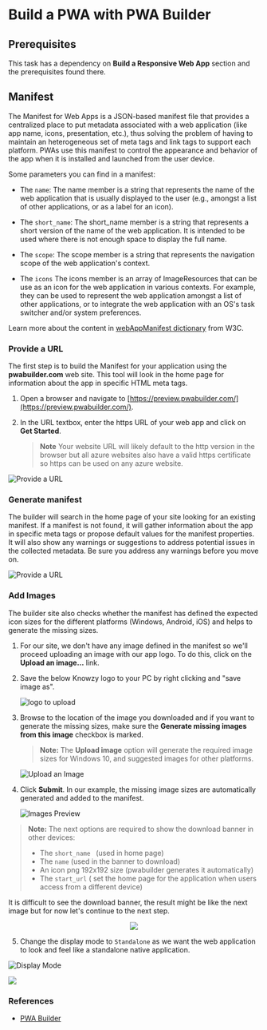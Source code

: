 
# Build a PWA with PWA Builder

## Prerequisites

This task has a dependency on **Build a Responsive Web App** section and the prerequisites found there.

## Manifest

The Manifest for Web Apps is a JSON-based manifest file that provides a centralized place to put metadata associated with a web application (like app name, icons, presentation, etc.), thus solving the problem of having to maintain an heterogeneous set of meta tags and link tags to support each platform. PWAs use this manifest to control the appearance and behavior of the app when it is installed and launched from the user device.

Some parameters you can find in a manifest:
+ The `name`:
The name member is a string that represents the name of the web application that is usually displayed to the user (e.g., amongst a list of other applications, or as a label for an icon).

+ The `short_name`:
The short_name member is a string that represents a short version of the name of the web application. It is intended to be used where there is not enough space to display the full name.

+ The `scope`:
The scope member is a string that represents the navigation scope of the web application's context.

+ The `icons`
The icons member is an array of ImageResources that can be use as an icon for the web application in various contexts. For example, they can be used to represent the web application amongst a list of other applications, or to integrate the web application with an OS's task switcher and/or system preferences.

Learn more about the content in [ webAppManifest dictionary](https://www.w3.org/TR/appmanifest/#webappmanifest-dictionary) from W3C.

### Provide a URL

The first step is to build the Manifest for your application using the **pwabuilder.com** web site. This tool will look in the home page for information about the app in specific HTML meta tags.

1. Open a browser and navigate to [https://preview.pwabuilder.com/](https://preview.pwabuilder.com/).
2. In the URL textbox, enter the https URL of your web app and click on **Get Started**.

    > **Note** Your website URL will likely default to the http version in the browser but all azure websites also have a valid https certificate so https can be used on any azure website.

![Provide a URL](../media/Picture18.jpg)

### Generate manifest
The builder will search in the home page of your site looking for an existing manifest. If a manifest is not found, it will gather information about the app in specific meta tags or propose default values for the manifest properties. It will also show any warnings or suggestions to address potential issues in the collected metadata. Be sure you address any warnings before you move on.

![Provide a URL](../media/Picture19.jpg)

### Add Images

The builder site also checks whether the manifest has defined the expected icon sizes for the different platforms (Windows, Android, iOS) and helps to generate the missing sizes.


1. For our site, we don't have any image defined in the manifest so we'll proceed uploading an image with our app logo. To do this, click on the **Upload an image…** link.

2. Save the below Knowzy logo to your PC by right clicking and "save image as".

    ![logo to upload](../media/Picture20.png)

3. Browse to the location of the image you downloaded and if you want to generate the missing sizes, make sure the **Generate missing images from this image** checkbox is marked.

    > **Note:** The **Upload image** option will generate the required image sizes for Windows 10, and suggested images for other platforms.

    ![Upload an Image](../media/Picture21.jpg)


4. Click **Submit**. In our example, the missing image sizes are automatically generated and added to the manifest.

    ![Images Preview](../media/Picture22.jpg)

  > **Note:** The next options are required to show the download banner in other devices:
  >+ The `short_name ` (used in home page)
  >+ The `name` (used in the banner to download)
  >+ An icon png 192x192 size (pwabuilder generates it automatically)
  >+ The `start_url` ( set the home page for the application when users access from a different device)

  It is difficult to see the download banner, the result might be like the next image but for now let's continue to the next step.

<p align="center">
  <img src="../media/Picture22.jpeg">
</p>

5.  Change the display mode to `Standalone` as we want the web application to look and feel like a standalone native application.

![Display Mode](../media/Picture23.png)

![](../media/Picture24.jpg)

### References

- [PWA Builder](https://preview.pwabuilder.com/)
